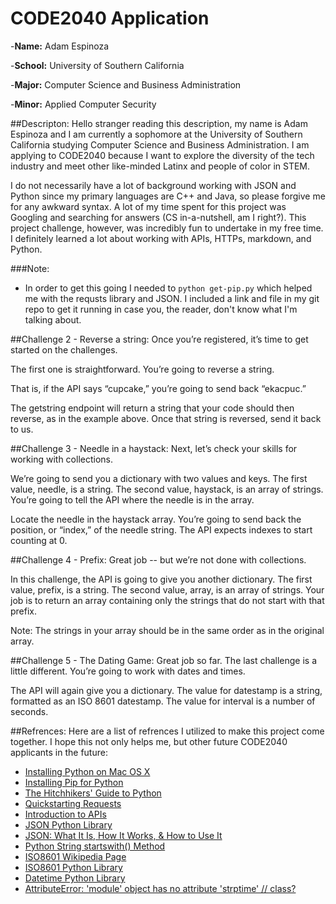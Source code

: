 # CODE2040 Application 

-**Name:** Adam Espinoza

-**School:** University of Southern California

-**Major:** Computer Science and Business Administration

-**Minor:** Applied Computer Security

##Descripton:
Hello stranger reading this description, my name is Adam Espinoza and I am currently a sophomore at the University of Southern California studying Computer Science and Business Administration. I am applying to CODE2040 because I want to explore the diversity of the tech industry and meet other like-minded Latinx and people of color in STEM. 

I do not necessarily have a lot of background working with JSON and Python since my primary languages are C++ and Java, so please forgive me for any awkward syntax. A lot of my time spent for this project was Googling and searching for answers (CS in-a-nutshell, am I right?). This project challenge, however, was incredibly fun to undertake in my free time. I definitely learned a lot about working with APIs, HTTPs, markdown, and Python.  

###Note: 
* In order to get this going I needed to `python get-pip.py` which helped me with the requsts library and JSON. I included a link and file in my git repo to get it running in case you, the reader, don't know what I'm talking about. 

##Challenge 2 - Reverse a string: 
Once you’re registered, it’s time to get started on the challenges.

The first one is straightforward. You’re going to reverse a string.

That is, if the API says “cupcake,” you’re going to send back “ekacpuc.”

The getstring endpoint will return a string that your code should then reverse, as in the example above. Once that string is reversed, send it back to us.

##Challenge 3 - Needle in a haystack: 
Next, let’s check your skills for working with collections.

We’re going to send you a dictionary with two values and keys. The first value, needle, is a string. The second value, haystack, is an array of strings. You’re going to tell the API where the needle is in the array.

Locate the needle in the haystack array. You’re going to send back the position, or “index,” of the needle string. The API expects indexes to start counting at 0.

##Challenge 4 - Prefix: 
Great job -- but we’re not done with collections.

In this challenge, the API is going to give you another dictionary. The first value, prefix, is a string. The second value, array, is an array of strings. Your job is to return an array containing only the strings that do not start with that prefix.

Note: The strings in your array should be in the same order as in the original array.

##Challenge 5 - The Dating Game:
Great job so far. The last challenge is a little different. You’re going to work with dates and times.

The API will again give you a dictionary. The value for datestamp is a string, formatted as an ISO 8601 datestamp. The value for interval is a number of seconds.

##Refrences:
Here are a list of refrences I utilized to make this project come together. I hope this not only helps me, but other future CODE2040 applicants in the future:
* [Installing Python on Mac OS X](http://docs.python-guide.org/en/latest/starting/install/osx/)
* [Installing Pip for Python](https://pip.pypa.io/en/stable/installing/)
* [The Hitchhikers' Guide to Python ](http://docs.python-guide.org/en/latest/scenarios/json/)
* [Quickstarting Requests](http://docs.python-requests.org/en/master/user/quickstart/)
* [Introduction to APIs](https://zapier.com/learn/apis/chapter-1-introduction-to-apis/)
* [JSON Python Library ](https://docs.python.org/2/library/json.html)
* [JSON: What It Is, How It Works, & How to Use It](https://www.copterlabs.com/json-what-it-is-how-it-works-how-to-use-it/)
* [Python String startswith() Method](https://www.tutorialspoint.com/python/string_startswith.htm)
* [ISO8601 Wikipedia Page](https://en.wikipedia.org/wiki/ISO_8601)
* [ISO8601 Python Library](https://pypi.python.org/pypi/iso8601)
* [Datetime Python Library](https://docs.python.org/2/library/datetime.html)
* [AttributeError: 'module' object has no attribute 'strptime' // class?](http://stackoverflow.com/questions/19480028/attributeerror-module-object-has-no-attribute-strptime-class)